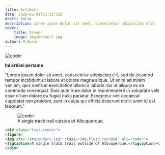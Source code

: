 ```yaml
---
title: Artikel1
date: 2022-02-01T13:33:58Z
draft: false
description: Lorem ipsum dolor sit amet, consectetur adipiscing elit
cover:
    title: banner
    image: img/banner2.jpg
author: M.Surur
---
```


<img src="/img/coder3.jpg" class="img-fluid rounded" alt="coder">

**Ini artikel pertama**

"Lorem ipsum dolor sit amet, consectetur adipiscing elit, sed do eiusmod tempor incididunt ut labore et dolore magna aliqua. Ut enim ad minim veniam, quis nostrud exercitation ullamco laboris nisi ut aliquip ex ea commodo consequat. Duis aute irure dolor in reprehenderit in voluptate velit esse cillum dolore eu fugiat nulla pariatur. Excepteur sint occaecat cupidatat non proident, sunt in culpa qui officia deserunt mollit anim id est laborum."

<div class="text-center">
<figure>
 <img src="/img/coder2.jpg" class="img-fluid rounded" alt="coder">    <figcaption>A single track trail outside of Albuquerque.</figcaption></figure>
</div>

```html
<div class="text-center">
<figure>
<img src="/img/coder2.jpg" class="img-fluid rounded" alt="coder">
<figcaption>A single track trail outside of Albuquerque.</figcaption></figure>
</div>
```

